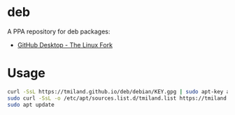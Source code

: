 # deb
 A PPA repository for deb packages:
 
 - [GitHub Desktop - The Linux Fork](https://github.com/shiftkey/desktop)

 # Usage

 ```bash
 curl -SsL https://tmiland.github.io/deb/debian/KEY.gpg | sudo apt-key add -
 sudo curl -SsL -o /etc/apt/sources.list.d/tmiland.list https://tmiland.github.io/deb/debian/tmiland.list
 sudo apt update
 ```
